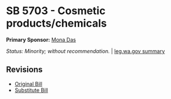 # SB 5703 - Cosmetic products/chemicals
**Primary Sponsor:** [Mona Das](/person/leg/das_mo.md)

*Status: Minority; without recommendation.* | [leg.wa.gov summary](https://app.leg.wa.gov/billsummary?BillNumber=5703&Year=2021)



## Revisions
* [Original Bill](1/)
* [Substitute Bill](S/)